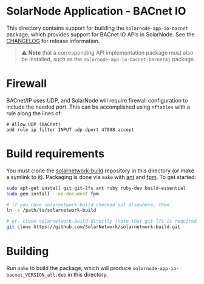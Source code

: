 # SolarNode Application - BACnet IO

This directory contains support for building the `solarnode-app-io-bacnet` package, which 
provides support for BACnet IO APIs in SolarNode. See the [CHANGELOG](./CHANGELOG.md) for release
information.

> :warning: **Note** that a corresponding API implementation package must also be installed,
> such as the `solarnode-app-io-bacnet-bacnet4j` package.

# Firewall

BACnet/IP uses UDP, and SolarNode will require firewall configuration to include the needed port.
This can be accomplished using `nftables` with a rule along the lines of:

```
# Allow UDP (BACnet)
add rule ip filter INPUT udp dport 47808 accept
```

# Build requirements

You must clone the [solarnetwork-build][sn-build] repository in this directory (or make a symlink
to it). Packaging is done via `make` with [ant][ant] and [fpm][fpm]. To get started:

```sh
sudo apt-get install git git-lfs ant ruby ruby-dev build-essential
sudo gem install --no-document fpm

# if you have solarnetwork-build checked out elsewhere, then
ln -s /path/to/solarnetwork-build

# or, clone solarnetwork-build directly (note that git-lfs is required)
git clone https://github.com/SolarNetwork/solarnetwork-build.git
```

# Building

Run `make` to build the package, which will produce `solarnode-app-io-bacnet_VERSION_all.deb`
in this directory.

[ant]: https://ant.apache.org/
[fpm]: https://github.com/jordansissel/fpm
[sn-build]: https://github.com/SolarNetwork/solarnetwork-build/
